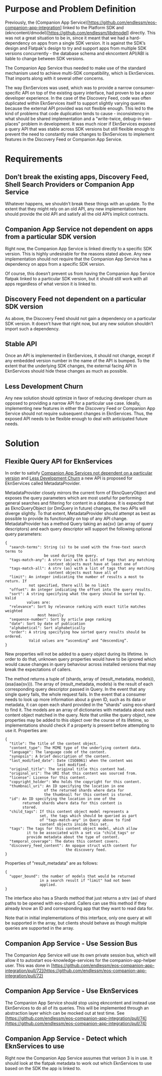 # Purpose and Problem Definition
Previously, the (Companion App Service)[https://github.com/endlessm/eos-companion-app-integration]
linked to the Platform SDK and (ekncontent/dmodel)[https://github.com/endlessm/libdmodel]
directly. This was not a great situation to be in, since it meant that we had
a hard-dependency on apps from a single SDK version. It is against the SDK’s
design and Flatpak's design to try and support apps from multiple SDK versions
concurrently - the database schema and ekncontent API/ABI is liable to change
between SDK versions.

The Companion App Service thus needed to make use of the standard mechanism
used to achieve multi-SDK compatibility, which is EknServices. That imports
along with it several other concerns.

The way EknServices was used, which was to provide a narrow
consumer-specific API on top of the existing query interface, had proven to be
a poor developer experience. In the case of the Discovery Feed, code was often
duplicated within EknServices itself to support slightly varying queries
because the external API provided was not flexible enough. This led to the
kind of problems that code duplication tends to cause - inconsistency in what
should be shared implementation and a "write-twice, debug-in-two-places"
problem in development. It was much nicer if EknServices exposed a query
API that was stable across SDK versions but still flexible enough to prevent
the need to constantly make changes to EknServices to implement features in
the Discovery Feed or Companion App Service.

# Requirements

## Don’t break the existing apps, Discovery Feed, Shell Search Providers or Companion App Service
Whatever happens, we shouldn’t break these things with an update. To the
extent that they might rely on an old API, any new implementation here should
provide the old API and satisfy all the old API’s implicit contracts.

## Companion App Service not dependent on apps from a particular SDK version
Right now, the Companion App Service is linked directly to a specific SDK
version. This is highly undesirable for the reasons stated above. Any new
implementation should not require that the Companion App Service has a
dependency on apps from a specific SDK version.

Of course, this doesn’t prevent us from having the Companion App Service
flatpak linked to a particular SDK version, but it should still work with all
apps regardless of what version it is linked to.

## Discovery Feed not dependent on a particular SDK version
As above, the Discovery Feed should not gain a dependency on a particular SDK
version. It doesn’t have that right now, but any new solution shouldn’t import
such a dependency.

## Stable API
Once an API is implemented in EknServices, it should not change, except if any
embedded version number in the name of the API is bumped. To the extent that
the underlying SDK changes, the external facing API in EknServices should hide
these changes as much as possible.

## Less Development Churn
Any new solution should optimize in favor of reducing developer churn as
opposed to providing a narrow API for a particular use case. Ideally,
implementing new features in either the Discovery Feed or Companion App
Service should not require subsequent changes in EknServices. Thus, the
exposed API needs to be flexible enough to deal with anticipated future needs.

# Solution

## Flexible Query API for EknServices
In order to satisfy
[Companion App Services not dependent on a particular version](#companion-app-service-not-dependent-on-apps-from-a-particular-sdk-version)
and [Less Development Churn](#less-development-churn) a new API is proposed
for EknServices called MetadataProvider.

MetadataProvider closely mirrors the current form of EkncQueryObject and
exposes the query parameters which are most useful for performing general
searches and filtering for content in a database. It is expected that as
EkncQueryObject (or DmQuery in future) changes, the two APIs will diverge
slightly. To that extent, MetadataProvider should attempt as best as possible
to provide its functionality on top of any API change. MetadataProvider has a
method Query taking an aa{sv} (an array of query descriptors) and each query
descriptor will support the following optional query parameters:

    {
      "search-terms": String (s) to be used with the free-text search terms to
                      be used during the query.
      "tags-match-any": A strv (as) with a list of tags that any matching
                        content objects must have at least one of
      "tags-match-all": A strv (as) with a list of tags that any matching
                        content objects must have all of
      "limit": An integer indicating the number of results a most to return. If
               not specified, there will be no limit
      "offset": An integer indicating the offset into the query results.
      "sort": A string specifying what the query should be sorted by. Valid
              values are:
      "relevance": Sort by relevance ranking with exact title matches weighted
                   most heavily
      "sequence-number": Sort by article page ranking
      "date": Sort by date of publication
      "alphabetical": Sort alphabetically
      "order": A string specifying how sorted query results should be ordered.
               Valid values are “ascending” and “descending”.
    }

New properties will not be added to a query object during its lifetime. In
order to do that, unknown query properties would have to be ignored which
would cause changes in query behaviour across installed versions that may
break the expectations of callers.

The method returns a tuple of (shards, array of (result_metadata, models)),
(asa(iaa{sv})). The array of (result_metadata, models) is the result of each
corresponding query descriptor passed in Query. In the event that any single
query fails, the whole request fails. In the event that a consumer needs to
look up more information about a given ID, such as its data or metadata, it
can open each shard provided in the "shards" using eos-shard to find it. The
models are an array of dictionaries with metadata about each content object
matched in the query. Note that unlike the query object, new properties may be
added to this object over the course of its lifetime, so implementations
should check if a property is present before attempting to use it. Properties
are:

    {
      "title": The title of the content object.
      "content_type": The MIME type of the underlying content data.
      "language": The language code of the content.
      "synopsis": A brief description of the content.
      "last_modified_date": Date (ISO8061) when the content was
                            last modified.
      "original_title": The original title this content had.
      "original_uri": The URI that this content was sourced from.
      "license": License for this content.
      "copyright_holder": Who holds the copyright for this content.
      "thumbnail_uri": An ID specifying the location in one
                      of the returned shards where data for
                      the thumbnail for this content is stored.
      "id": An ID specifying the location in one of the
            returned shards where data for this content is
            stored.
      "child_tags": If this content object model represents a
                    set, the tags which should be queried as part
                    of "tags-match-any" in Query above to find
                    content objects inside this set.
      "tags": The tags for this content object model, which allow
              it to be associated with a set via "child_tags" or
              provide metadata about the type of content.
      "temporal_coverage": The dates this content covers.
      "discovery_feed_content": An opaque struct with content for
                                the discovery feed.
    }

Properties of "result_metadata" are as follows:

    {
      "upper_bound": the number of models that would be returned
                    in a search result if "limit" had not been
                    applied.
    }

The interface also has a Shards method that just returns a strv (as) of shard
paths to be opened with eos-shard. Callers can use this method if they already
know an ID and corresponding app that they want to read data for.

Note that in initial implementations of this interface, only one query at will
be supported in the array, but clients should behave as though multiple
queries are supported in the array.

## Companion App Service - Use Session Bus
The Companion App Service will use its own private session bus, which will
allow it to autostart eos-knowledge-services for the companion-app-helper
user. This was done in
[https://github.com/endlessm/eos-companion-app-integration/pull/72](https://github.com/endlessm/eos-companion-app-integration/pull/72)

## Companion App Service - Use EknServices
The Companion App Service should stop using ekncontent and instead use
EknServices to do all of its queries. This will be implemented through an
abstraction layer which can be mocked out at test time.
See [https://github.com/endlessm/eos-companion-app-integration/pull/74](https://github.com/endlessm/eos-companion-app-integration/pull/74)

## Companion App Service - Detect which EknServices to use
Right now the Companion App Service assumes that verison 3 is in use. It
should look at the flatpak metadata to work out which EknServices to use based
on the SDK the app is linked to.
